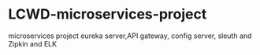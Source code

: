 # LCWD-microservices-project
microservices project eureka server,API gateway, config server, sleuth and Zipkin and ELK
